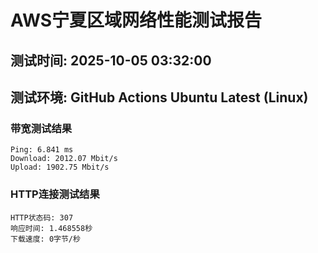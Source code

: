 # AWS宁夏区域网络性能测试报告
## 测试时间: 2025-10-05 03:32:00
## 测试环境: GitHub Actions Ubuntu Latest (Linux)

### 带宽测试结果
```
Ping: 6.841 ms
Download: 2012.07 Mbit/s
Upload: 1902.75 Mbit/s
```

### HTTP连接测试结果
```
HTTP状态码: 307
响应时间: 1.468558秒
下载速度: 0字节/秒
```

